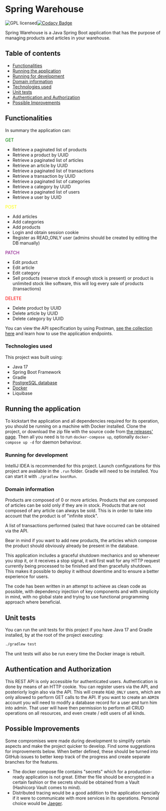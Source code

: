 # Spring Warehouse

![GPL licensed](https://img.shields.io/badge/license-GPL-blue.svg)[![Codacy
Badge](https://app.codacy.com/project/badge/Grade/0696080f9fa14ab3b7334cb1fc40b76e)](https://www.codacy.com/gh/averageflow/spring-warehouse/dashboard?utm_source=github.com&amp;utm_medium=referral&amp;utm_content=averageflow/spring-warehouse&amp;utm_campaign=Badge_Grade)

Spring Warehouse is a Java Spring Boot application that has the purpose of managing products and articles in your
warehouse.

## Table of contents

* [Functionalities](#functionalities)
* [Running the application](#running-the-application)
* [Running for development](#running-for-development)
* [Domain information](#domain-information)
* [Technologies used](#technologies-used)
* [Unit tests](#unit-tests)
* [Authentication and Authorization](#authentication-and-authorization)
* [Possible Improvements](#possible-improvements)

## Functionalities

In summary the application can:

<p style="color: green;">GET</p>

* Retrieve a paginated list of products
* Retrieve a product by UUID
* Retrieve a paginated list of articles
* Retrieve an article by UUID
* Retrieve a paginated list of transactions
* Retrieve a transaction by UUID
* Retrieve a paginated list of categories
* Retrieve a category by UUID
* Retrieve a paginated list of users
* Retrieve a user by UUID

<p style="color: yellow;">POST</p>

* Add articles
* Add categories
* Add products
* Login and obtain session cookie
* Register as READ_ONLY user (admins should be created by editing the DB manually)

<p style="color: purple;">PATCH</p>

* Edit product
* Edit article
* Edit category
* Sell products (reserve stock if enough stock is present) or product is unlimited stock like software, this will log
  every sale of products (transactions)

<p style="color: red;">DELETE</p>

* Delete product by UUID
* Delete article by UUID
* Delete category by UUID

You can view the API specification by using
Postman, [see the collection here](https://www.postman.com/research-technologist-33289382/workspace/joe-s-development/collection/18682350-5647921b-838a-4471-a960-1a557b01ce39)
and learn how to use the application endpoints.

### Technologies used

This project was built using:

* Java 17
* Spring Boot Framework
* Gradle
* [PostgreSQL database](https://www.postgresql.org/)
* [Docker](https://www.docker.com/)
* Liquibase

## Running the application

To kickstart the application and all dependencies required for its operation, you should be running on a machine with
Docker installed. Clone the project, or download the zip file with the source code
from [the releases' page](https://github.com/averageflow/spring-warehouse/releases). Then all you need is to
run `docker-compose up`, optionally `docker-compose up -d` for daemon behaviour.

### Running for development

IntelliJ IDEA is recommended for this project. Launch configurations for this project are available in the `.run`
folder. Gradle will need to be installed. You can start it with `./gradlew bootRun`.

### Domain information

Products are composed of 0 or more articles. Products that are composed of articles can be sold only if they are in
stock. Products that are not composed of any article can always be sold. This is in order to take into account that the
product is of "infinite stock".

A list of transactions performed (sales) that have occurred can be obtained via the API.

Bear in mind if you want to add new products, the articles which compose the product should obviously already be present
in the database.

This application includes a graceful shutdown mechanics and so whenever you stop it, or it receives a stop signal, it
will first wait for any HTTP request currently being processed to be finished and then gracefully shutdown. This makes
it possible to deploy it without downtime and to ensure a better experience for users.

The code has been written in an attempt to achieve as clean code as possible, with dependency injection of key
components and with simplicity in mind, with no global state and trying to use functional programming approach where
beneficial.

## Unit tests

You can run the unit tests for this project if you have Java 17 and Gradle installed, by at the root of the project
executing:

```sh
./gradlew test
```

The unit tests will also be run every time the Docker image is rebuilt.

## Authentication and Authorization

This REST API is only accessible for authenticated users. Authentication is done by means of an HTTP cookie. You can
register users via the API, and posteriorly login also via the API. This will create `READ_ONLY` users, which are only
allowed to perform GET calls to the API. If you want to create an `ADMIN` account you will need to modify a database
record for a user and turn him into admin. That user will have then permission to perform all CRUD operations on all
resources, and even create / edit users of all kinds.

## Possible Improvements

Some compromises were made during development to simplify certain aspects and make the project quicker to develop. Find
some suggestions for improvements below. When better defined, these should be turned into GitHub issues to better keep
track of the progress and create separate branches for the features.

* The docker compose file contains "secrets" which for a production-ready application is not great. Either the file
  should be encrypted in a certain fashion or the secrets should be obtained from a Vault (Hashicorp Vault comes to
  mind).
* Distributed tracing would be a good addition to the application specially if it were to communicate with more services
  in its operations. Personal choice would be [Jaeger](https://www.jaegertracing.io/).


